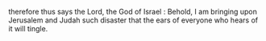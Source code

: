therefore thus says the Lord, the God of Israel : Behold, I am bringing upon Jerusalem and Judah such disaster that the ears of everyone who hears of it will tingle.
